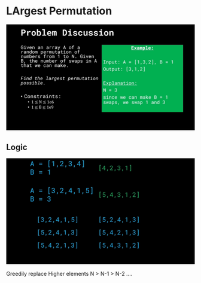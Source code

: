 # LArgest Permutation

![](__ref/problem.png)

## Logic
![](__ref/exp-01.png)

Greedily replace Higher elements
N > N-1 > N-2 ....